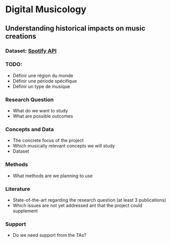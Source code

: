 # Digital Musicology
## Understanding historical impacts on music creations

### Dataset: [Spotify API](https://developer.spotify.com/documentation/web-api/quick-start/)

### TODO:
- Définir une région du monde
- Définir une période spécifique
- Définir un type de musique

### Research Question
- What do we want to study
- What are possible outcomes

### Concepts and Data
- The concrete focus of the project
- Which musically relevant concepts we will study
- Dataset

### Methods
- What methods are we planning to use

### Literature
- State-of-the-art regarding the research question (at least 3 publications)
- Which issues are not yet addressed ant that the project could supplement

### Support
- Do we need support from the TAs?